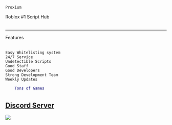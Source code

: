    Proxium
Roblox #1 Script Hub

######

---------------------
Features
######

    Easy Whitelisting system
    24/7 Service
    Undetectible Scripts
    Good Staff
    Good Developers
    Strong Development Team
    Weekly Updates
```lua
    Tons of Games
```
######


## [Discord Server](https://discord.gg/gvaCFaYTsT)
<a href="https://discord.gg/gvaCFaYTsT"><img src="https://cdn.discordapp.com/attachments/899835007487606844/958044593079857172/image_42.png"></a>
